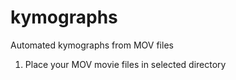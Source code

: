 # kymographs
Automated kymographs from MOV files

1) Place your MOV movie files in selected directory


